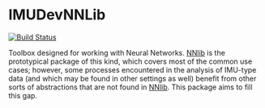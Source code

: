 # IMUDevNNLib

[![Build Status](https://github.com/mmider/IMUDevNNLib.jl/actions/workflows/CI.yml/badge.svg?branch=main)](https://github.com/mmider/IMUDevNNLib.jl/actions/workflows/CI.yml?query=branch%3Amain)

Toolbox designed for working with Neural Networks. [NNlib](https://github.com/FluxML/NNlib.jl) is the prototypical package of this kind, which covers most of the common use cases; however, some processes encountered in the analysis of IMU-type data (and which may be found in other settings as well) benefit from other sorts of abstractions that are not found in [NNlib](https://github.com/FluxML/NNlib.jl). This package aims to fill this gap.
